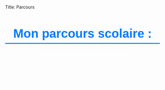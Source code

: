 Title: Parcours 

<h1 id="h1">Mon parcours scolaire :</h1>

<ul class="parcours-list">
    <li><a href="/pages/parcours-scolaire" class="parcours-link">Présentation de ma scolarité avant BTS SIO</a></li>
    <li><a href="/pages/bts-sio" class="parcours-link">Présentation du BTS SIO</a></li>
</ul>

<style>
/* TITRE */
#h1 {
  font-family: 'Kanit', sans-serif; /* même style que tes titres */
  font-size: 2.5rem;
  color: rgb(0, 123, 255); /* bleu vif, cohérent avec ton site */
  text-align: center;
  margin-bottom: 25px;
  border-bottom: 3px solid rgb(0, 123, 255);
  padding-bottom: 8px;
}

/* LISTE */
.parcours-list {
  list-style: none;
  text-align: center;
  padding: 0;
  margin: 20px 0;
}

.parcours-list li {
  display: inline-block;
  margin: 10px;
}

/* LIENS */
.parcours-link {
  display: inline-block;
  padding: 10px 20px;
  border: 2px solid rgba(255, 255, 255, 0.8);
  border-radius: 20px;
  text-decoration: none;
  color: rgba(255, 255, 255, 0.9);
  font-weight: 600;
  backdrop-filter: blur(5px); /* effet verre dépoli comme tes cards */
  transition: all 0.3s ease;
}

.parcours-link:hover {
  background-color: rgba(255, 255, 255, 0.9);
  color: rgb(0, 123, 255);
  transform: scale(1.05);
}
</style>
